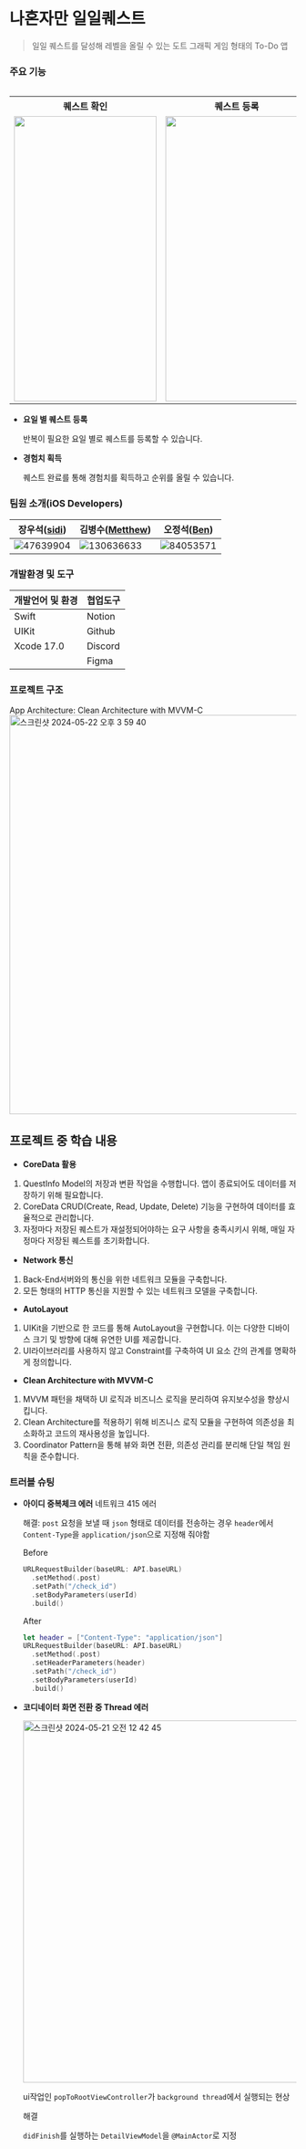 # 나혼자만 일일퀘스트
> 일일 퀘스트를 달성해 레벨을 올릴 수 있는 도트 그래픽 게임 형태의 To-Do 앱

### 주요 기능
<table>
  <table>
  <tr>
    <tr>
    <th>퀘스트 확인</th>
    <th>퀘스트 등록</th>
    <th>랭킹</th>
    <th>프로필</th>
  </tr>
    <td>
      <img src="https://github.com/jus1234/aloneDailyQuest/assets/47639904/c5e7ff1b-07dc-471e-8797-14c53315fbb4" width="250" height="500" >
    </td>
    <td>
      <img src="https://github.com/jus1234/aloneDailyQuest/assets/47639904/a9bb0d68-908b-47a4-8a6b-4d155ca99a51" width="250" height="500">
    </td>
    <td>
      <img src="https://github.com/jus1234/aloneDailyQuest/assets/47639904/2b209695-2547-4535-9ebf-b753cd76d7ff" width="250" height="500">
    </td>
    <td>
      <img src="https://github.com/jus1234/aloneDailyQuest/assets/47639904/ad6ba6c1-9d63-42fb-abfd-071fe658b1c7" width="250" height="500">
    </td>
  </tr>
</table>


- **요일 별 퀘스트 등록**
    
    반복이 필요한 요일 별로 퀘스트를 등록할 수 있습니다.
    
- **경험치 획득**
    
    퀘스트 완료를 통해 경험치를 획득하고 순위를 올릴 수 있습니다.


### 팀원 소개(iOS Developers)
| 장우석([sidi](https://github.com/jus1234)) | 김병수([Metthew](https://github.com/kimbs5899)) | 오정석([Ben](https://github.com/jungseok-corine)) |
| --- | --- | --- |
| ![47639904](https://github.com/jus1234/aloneDailyQuest/assets/47639904/c5c3a342-15db-4250-8623-6b4a2c5539cf) | ![130636633](https://github.com/jus1234/aloneDailyQuest/assets/47639904/4df0f420-5b55-4332-bb35-b69f1ce7f1ae) | ![84053571](https://github.com/jus1234/aloneDailyQuest/assets/47639904/8cd8f1ae-8dd4-4c11-9c7e-6585c66359e6) |

### 개발환경 및 도구
| 개발언어 및 환경 | 협업도구 |
| --- | --- |
| Swift | Notion |
| UIKit | Github  |
| Xcode 17.0 | Discord |
|   |  Figma | 

### 프로젝트 구조

App Architecture: Clean Architecture with MVVM-C
<img width="700" alt="스크린샷 2024-05-22 오후 3 59 40" src="https://github.com/jus1234/aloneDailyQuest/assets/47639904/4ebd7a0d-8ebf-424e-901a-cccc4414f967">



## 프로젝트 중 학습 내용

- **CoreData 활용**
1. QuestInfo Model의 저장과 변환 작업을 수행합니다. 
앱이 종료되어도 데이터를 저장하기 위해 필요합니다.
2. CoreData CRUD(Create, Read, Update, Delete) 기능을 구현하여 데이터를 효율적으로 관리합니다.
3. 자정마다 저장된 퀘스트가 재설정되어야하는 요구 사항을 충족시키시 위해, 
매일 자정마다 저장된 퀘스트를 초기화합니다.
- **Network 통신**
1. Back-End서버와의 통신을 위한 네트워크 모듈을 구축합니다. 
2. 모든 형태의 HTTP 통신을 지원할 수 있는 네트워크 모델을 구축합니다.
- **AutoLayout**
1. UIKit을 기반으로 한 코드를 통해 AutoLayout을 구현합니다.
이는 다양한 디바이스 크기 및 방향에 대해 유연한 UI를 제공합니다.
2. UI라이브러리를 사용하지 않고 Constraint를 구축하여 UI 요소 간의 관계를 명확하게 정의합니다.
- **Clean Architecture with MVVM-C**
1. MVVM 패턴을 채택하 UI 로직과 비즈니스 로직을 분리하여 유지보수성을 향상시킵니다.
2. Clean Architecture를 적용하기 위해 비즈니스 로직 모듈을 구현하여 의존성을 최소화하고 코드의 재사용성을 높입니다.
3. Coordinator Pattern을 통해 뷰와 화면 전환, 의존성 관리를 분리해 단일 책임 원칙을 준수합니다.
    

### 트러블 슈팅
- **아이디 중복체크 에러**
  네트워크 415 에러
        
    해결: `post` 요청을 보낼 때 `json` 형태로 데이터를 전송하는 경우 `header`에서 `Content-Type`을 `application/json`으로 지정해 줘야함
    
    Before
    
    ```swift
    URLRequestBuilder(baseURL: API.baseURL)
      .setMethod(.post)
      .setPath("/check_id")
      .setBodyParameters(userId)
      .build()
    ```
    
    After
    
    ```swift
    let header = ["Content-Type": "application/json"]
    URLRequestBuilder(baseURL: API.baseURL)
      .setMethod(.post)
      .setHeaderParameters(header)
      .setPath("/check_id")
      .setBodyParameters(userId)
      .build()
    ```

- **코디네이터 화면 전환 중 Thread 에러**
    
    <img width="635" alt="스크린샷 2024-05-21 오전 12 42 45" src="https://github.com/jus1234/aloneDailyQuest/assets/47639904/0ad009f0-3b2e-48a2-9bfb-6561c8644726">

    ui작업인 `popToRootViewController`가 `background thread`에서 실행되는 현상
    
    해결
    
    `didFinish`를 실행하는 `DetailViewModel`을 `@MainActor`로 지정
